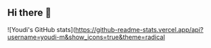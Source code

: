 ## Hi there 👋

![Youdi's GitHub stats](https://github-readme-stats.vercel.app/api?username=youdi-m&show_icons=true&theme=radical